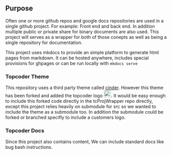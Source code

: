 ## Purpose

Often one or more github repos and google docs repositories are used in a single github project.   For example:  Front end and back end.  In addition multiple public or private share for binary documents are also used.    This project will serves as a wrapper for both of those conepts as well as being a single repository for documentation.

This project uses mkdocs to provide an simple platform to generate html pages from markdown.   It can be hosted anywhere, includes special provisions for ghpages or can be run locally with ```mkdocs serve```

### Topcoder Theme
This repository uses a third party theme called [cinder](https://github.com/chrissimpkins/cinder).   However this theme has been forked and added the topcoder logo <img src="https://storage.googleapis.com/instapage-user-media/97c829ee/1997047-0-high-topcoder-horizo.png"  height="22px"/>.   It would be easy enough to include this forked code directly in the tcProjWrapper repo directly, except this project relies heavily on  submodule for src so we wanted to include the theme as a submodule too.  In addition the submodule could be forked or branched specifly to include a customers logo.

### Topcoder Docs
Since this project also contains content,  We can include standard docs like bug bash instructions.
